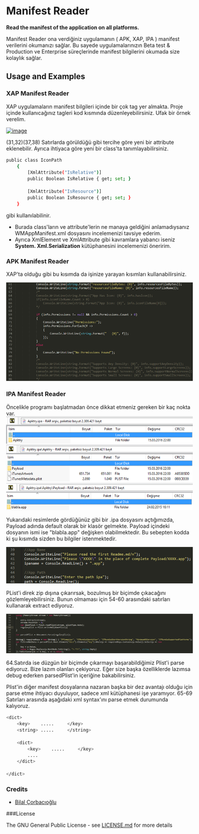 # Manifest Reader
**Read the manifest of the application on all platforms.**

Manifest Reader ona verdiğiniz uygulamanın ( APK, XAP, IPA ) manifest verilerini okumanızı sağlar. Bu sayede uygulamalarınızın Beta test & Production ve Enterprise süreçlerinde manifest bilgilerini okumada size kolaylık sağlar.

## Usage and Examples
### XAP Manifest Reader
XAP uygulamaların manifest bilgileri içinde bir çok tag yer almakta. Proje içinde kullanıcağınız tagleri kod kısmında düzenleyebilirsiniz. Ufak bir örnek verelim.

[![image](http://i.hizliresim.com/v54dlD.png)](http://hizliresim.com/v54dlD)

(31,32)(37,38) Satırlarda görüldüğü gibi tercihe göre yeni bir attribute eklenebilir.
Ayrıca ihtiyaca göre yeni bir class'ta tanımlayabilirsiniz.
```sh
public class IconPath
    {
        [XmlAttribute("IsRelative")]
        public Boolean IsRelative { get; set; }

        [XmlAttribute("IsResource")]
        public Boolean IsResource { get; set; }
    }
```
gibi kullanılabilinir. 

* Burada class'ların ve attribute'lerin ne manaya geldiğini anlamadıysanız WMAppManifest.xml dosyasını incelemenizi tavsiye ederim. 
* Ayrıca XmlElement ve XmlAttribute gibi kavramlara yabancı iseniz **System. Xml.Serialization** kütüphanesini incelemenizi öneririm.

### APK Manifest Reader

XAP'ta olduğu gibi bu kısımda da işinize yarayan kısımları kullanabilirsiniz.

[![image](https://github.com/bilalcorbacioglu/ManifestReader/raw/master/image/1a.png)](https://github.com/bilalcorbacioglu/ManifestReader/raw/master/image/1a.png)

### IPA Manifest Reader
Öncelikle programı başlatmadan önce dikkat etmeniz gereken bir kaç nokta var.
[![image](https://github.com/bilalcorbacioglu/ManifestReader/raw/master/image/1i.png)](https://github.com/bilalcorbacioglu/ManifestReader/raw/master/image/1i.png)
[![image](https://github.com/bilalcorbacioglu/ManifestReader/raw/master/image/2i.png)](https://github.com/bilalcorbacioglu/ManifestReader/raw/master/image/2i.png)
[![image](https://github.com/bilalcorbacioglu/ManifestReader/raw/master/image/3i.png)](https://github.com/bilalcorbacioglu/ManifestReader/raw/master/image/3i.png)

Yukarıdaki resimlerde gördüğünüz gibi bir .ipa dosyasını açtığımızda, Payload adında default olarak bir klasör gelmekte. Payload içindeki dosyanın ismi ise "blabla.app" değişken olabilmektedir. Bu sebepten kodda ki şu kısımda sizden bu bilgiler istenmektedir.

[![image](https://github.com/bilalcorbacioglu/ManifestReader/raw/master/image/01i.png)](https://github.com/bilalcorbacioglu/ManifestReader/raw/master/image/01i.png)

PList'i direk zip dışına çıkarırsak, bozulmuş bir biçimde çıkacağını gözlemleyebilirsiniz. Bunun olmaması için 54-60 arasındaki satırları kullanarak extract ediyoruz.

[![image](https://github.com/bilalcorbacioglu/ManifestReader/raw/master/image/02i.png)](https://github.com/bilalcorbacioglu/ManifestReader/raw/master/image/02i.png)

64.Satırda ise düzgün bir biçimde çıkarmayı başarabildiğimiz Plist'i parse ediyoruz. Bize lazım olanları çekiyoruz. Eğer size başka özelliklerde lazımsa debug ederken parsedPlist'in içeriğine bakabilirsiniz.

Plist'in diğer manifest dosyalarına nazaran başka bir dez avantajı olduğu için parse etme ihtiyacı duyuluyor, sadece xml kütüphanesi işe yaramıyor.
65-69 Satırları arasında aşağıdaki xml syntax'ını parse etmek durumunda kalıyoruz.

```sh
<dict>
    <key>    .....     </key>
    <string> .....     </string>
    
    <dict>
        <key>    .....     </key>
        ....
    </dict>

</dict>
```

### Credits

 * [Bilal Çorbacıoğlu](https://github.com/bilalcorbacioglu)


###License

The GNU General Public License - see [LICENSE.md](https://github.com/bilalcorbacioglu/ManifestReader/blob/master/LICENSE) for more details